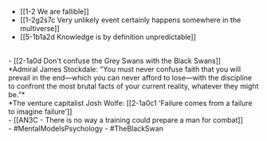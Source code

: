 - [[1-2 We are fallible]]
- [[1-2g2s7c Very unlikely event certainly happens somewhere in the multiverse]]
- [[5-1b1a2d Knowledge is by definition unpredictable]]
<br>
- [[2-1a0d Don't confuse the Grey Swans with the Black Swans]]
<br>
*Admiral James Stockdale: "You must never confuse faith that you will prevail in the end—which you can never afford to lose—with the discipline to confront the most brutal facts of your current reality, whatever they might be.”*
<br>
*The venture capitalist Josh Wolfe: [[2-1a0c1 'Failure comes from a failure to imagine failure']]
<br>
- [[AN3C - There is no way a training could prepare a man for combat]]
<br>
- #MentalModelsPsychology
- #TheBlackSwan
